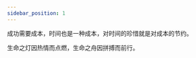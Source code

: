 ```yaml
---
sidebar_position: 1
---
```


<font face="楷体">成功需要成本，时间也是一种成本，对时间的珍惜就是对成本的节约。</font>

<font face="楷体">生命之灯因热情而点燃，生命之舟因拼搏而前行。</font>

